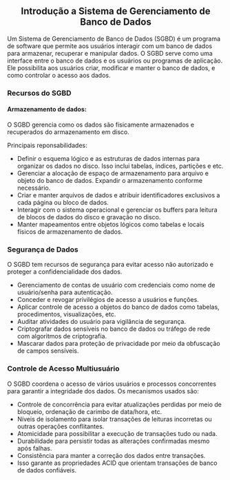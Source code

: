 ## <center>Introdução a Sistema de Gerenciamento de Banco de Dados</center>

Um Sistema de Gerenciamento de Banco de Dados (SGBD) é um programa de software que permite aos usuários interagir com um banco de dados para armazenar, recuperar e manipular dados. O SGBD serve como uma interface entre o banco de dados e os usuários ou programas de aplicação. Ele possibilita aos usuários criar, modificar e manter o banco de dados, e como controlar o acesso aos dados.<br>

### Recursos do SGBD
#### Armazenamento de dados: 
O SGBD gerencia como os dados são fisicamente armazenados e recuperados do armazenamento em disco. <br>

 Principais reponsabilidades:<br>

- Definir o esquema lógico e as estruturas de dados internas para organizar os dados no disco. Isso inclui tabelas, índices, partições e etc.
- Gerenciar a alocação de espaço de armazenamento para arquivo e objeto do banco de dados. Expandir o armazenamento conforme necessário.
- Criar e manter arquivos de dados e atribuir identificadores exclusivos a cada página ou bloco de dados. 
- Interagir com o sistema operacional e gerenciar os buffers para leitura de blocos de dados do disco e gravação no disco.
- Manter mapeamentos entre objetos lógicos como tabelas e locais físicos de armazenamento de dados.

### Segurança de Dados 
O SGBD tem recursos de segurança para evitar acesso não autorizado e proteger a confidencialidade dos dados.

- Gerenciamento de contas de usuário com credenciais como nome de usuário/senha para autenticação.
- Conceder e revogar privilégios de acesso a usuários e funções.
- Aplicar controle de acesso a objetos do banco de dados como tabelas, procedimentos, visualizações, etc.
- Auditar atividades do usuário para vigilância de segurança.
- Criptografar dados sensíveis no banco de dados ou tráfego de rede com algoritmos de criptografia.
- Mascarar dados para proteção de privacidade por meio da obfuscação de campos sensíveis.

### Controle de Acesso Multiusuário 
O SGBD coordena o acesso de vários usuários e processos concorrentes para garantir a integridade dos dados. Os mecanismos usados são: 

- Controle de concorrência para evitar atualizações perdidas por meio de bloqueio, ordenação de carimbo de data/hora, etc.
- Níveis de isolamento para isolar transações de leituras incorretas ou outras operações conflitantes.
- Atomicidade para possibilitar a execução de transações tudo ou nada.
- Durabilidade para persistir todas as alterações confirmadas mesmo após falhas.
- Consistência para manter a correção dos dados entre transações.
- Isso garante as propriedades ACID que orientam transações de banco de dados confiáveis.
